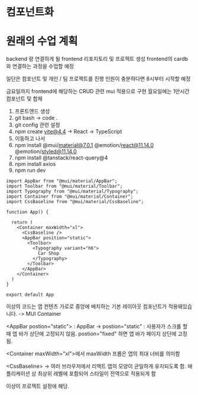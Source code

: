 # 컴포넌트화

# 원래의 수업 계획
backend 랑 연결하게 될 frontend 리포지토리 및 프로젝트 생성
frontend의 cardb와 연결하는 과정을 수업할 예정

일단은 컴포넌트 및 개인 / 팀 프로젝트를 진행
인원이 충분하다면 8시부터 시작할 예정

금요일까지 frontend에 해당하는 CRUD 관련 mui 적용으로 구현
월요일에는 1만시간 컴포넌트 및 합체

1. 프론트엔드 생성
2. git bash -> code .
3. git config 관련 설정
4. npm create vite@4.4 -> React -> TypeScript
5. 이동하고 나서
6. npm install @mui/material@7.0.1 @emotion/react@11.14.0 @emotion/styled@11.14.0
7. npm install @tanstack/react-query@4
8. npm install axios
9. npm run dev

```tsx
import AppBar from "@mui/material/AppBar";
import Toolbar from "@mui/material/Toolbar";
import Typography from "@mui/material/Typography";
import Container from "@mui/material/Container";
import CssBaseline from "@mui/material/CssBaseline";

function App() {

  return (
    <Container maxWidth="xl">
      <CssBaseline />
      <AppBar position="static">
        <Toolbar>
          <Typography variant="h6">
            Car Shop
          </Typography>
        </Toolbar>
      </AppBar>
    </Container>
  )
}

export default App
```

이상의 코드는 앱 컨텐츠 가로로 중앙에 배치하는 기본 레이아웃 컴포넌트가 적용돼있습니다.
-> MUI Container

\<AppBar postion="static">
:
AppBar -> postion="static" : 사용자가 스크롤 할 때 앱 바가 상단에 고정되지 않음. postion="fixed" 하면 앱 바가 페이지 상단에 고정됨.

\<Container maxWidth="xl">에서 maxWidth 프롭은 앱의 최대 너비를 의미함

\<CssBaseline> -> 여러 브라우저에서 리액트 앱의 모양이 균일하게 유지되도록 함. 애플리케이션 상 최상위 레벨에 포함되어 스타일이 전역으로 적용되게 함

이상이 프로젝트 설정에 해당.